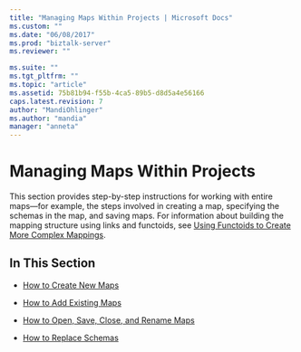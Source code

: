 ```yaml
---
title: "Managing Maps Within Projects | Microsoft Docs"
ms.custom: ""
ms.date: "06/08/2017"
ms.prod: "biztalk-server"
ms.reviewer: ""

ms.suite: ""
ms.tgt_pltfrm: ""
ms.topic: "article"
ms.assetid: 75b81b94-f55b-4ca5-89b5-d8d5a4e56166
caps.latest.revision: 7
author: "MandiOhlinger"
ms.author: "mandia"
manager: "anneta"
---
```

# Managing Maps Within Projects
This section provides step-by-step instructions for working with entire maps—for example, the steps involved in creating a map, specifying the schemas in the map, and saving maps. For information about building the mapping structure using links and functoids, see [Using Functoids to Create More Complex Mappings](../core/using-functoids-to-create-more-complex-mappings.md).  
  
## In This Section  
  
-   [How to Create New Maps](../core/how-to-create-new-maps.md)  
  
-   [How to Add Existing Maps](../core/how-to-add-existing-maps.md)  
  
-   [How to Open, Save, Close, and Rename Maps](../core/how-to-open-save-close-and-rename-maps.md)  
  
-   [How to Replace Schemas](../core/how-to-replace-schemas.md)